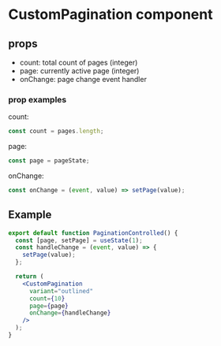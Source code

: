 # CustomPagination component

## props

- count: total count of pages (integer)
- page: currently active page (integer)
- onChange: page change event handler

### prop examples

count:

```jsx
const count = pages.length;
```

page:

```js
const page = pageState;
```

onChange:

```js
const onChange = (event, value) => setPage(value);
```

## Example

```jsx
export default function PaginationControlled() {
  const [page, setPage] = useState(1);
  const handleChange = (event, value) => {
    setPage(value);
  };

  return (
    <CustomPagination
      variant="outlined"
      count={10}
      page={page}
      onChange={handleChange}
    />
  );
}
```
